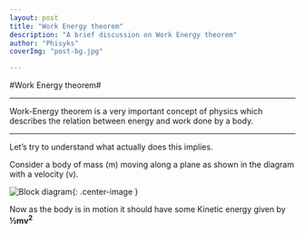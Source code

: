 ```yaml
---
layout: post
title: "Work Energy theorem"
description: "A brief discussion on Work Energy theorem"
author: "Phisyks"
coverImg: "post-bg.jpg"

---
```


#Work Energy theorem#

***
Work-Energy theorem is a very important concept of physics which describes the relation between energy and work done by a body.
***

Let’s try to understand what actually does this implies.

Consider a body of mass (m) moving along a plane as shown in the diagram with a velocity (v).

![Block diagram](https://phisyks.files.wordpress.com/2015/08/081115_1239_workenergyt1.png){: .center-image }

Now as the body is in motion it should have some Kinetic energy given by **½mv<sup>2</sup>**
